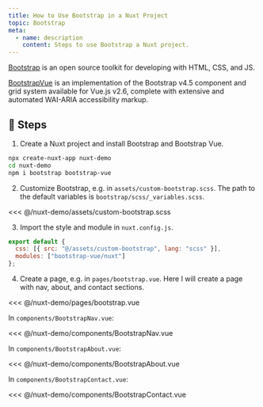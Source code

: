 ```yaml
---
title: How to Use Bootstrap in a Nuxt Project
topic: Bootstrap
meta:
  - name: description
    content: Steps to use Bootstrap a Nuxt project.
---
```


[Bootstrap](https://github.com/twbs/bootstrap) is an open source toolkit for developing with HTML, CSS, and JS.

[BootstrapVue](https://github.com/bootstrap-vue/bootstrap-vue) is an implementation of the Bootstrap v4.5 component and grid system available for Vue.js v2.6, complete with extensive and automated WAI-ARIA accessibility markup.

## :footprints: Steps

1. Create a Nuxt project and install Bootstrap and Bootstrap Vue.

```bash
npx create-nuxt-app nuxt-demo
cd nuxt-demo
npm i bootstrap bootstrap-vue
```

2. Customize Bootstrap, e.g. in `assets/custom-bootstrap.scss`. The path to the default variables is `bootstrap/scss/_variables.scss`.

<<< @/nuxt-demo/assets/custom-bootstrap.scss

3. Import the style and module in `nuxt.config.js`.

```js
export default {
  css: [{ src: "@/assets/custom-bootstrap", lang: "scss" }],
  modules: ["bootstrap-vue/nuxt"]
};
```

4. Create a page, e.g. in `pages/bootstrap.vue`. Here I will create a page with nav, about, and contact sections.

<<< @/nuxt-demo/pages/bootstrap.vue

In `components/BootstrapNav.vue`:

<<< @/nuxt-demo/components/BootstrapNav.vue

In `components/BootstrapAbout.vue`:

<<< @/nuxt-demo/components/BootstrapAbout.vue

In `components/BootstrapContact.vue`:

<<< @/nuxt-demo/components/BootstrapContact.vue

